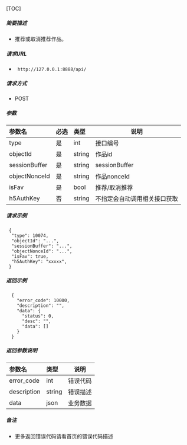 

[TOC]
    
##### 简要描述

- 推荐或取消推荐作品。

##### 请求URL
- ` http://127.0.0.1:8888/api/`
  
##### 请求方式
- POST 

##### 参数

|参数名|必选|类型|说明|
|:----    |:---|:----- |-----   |
|type |是  |int | 接口编号    |
|objectId |是  |string | 作品id|
|sessionBuffer |是  |string | sessionBuffer|
|objectNonceId |是  |string | 作品nonceId|
|isFav|是|bool|推荐/取消推荐|
|h5AuthKey |否  |string | 不指定会自动调用相关接口获取|

##### 请求示例

```
 {
  "type": 10074,
  "objectId": "...",
  "sessionBuffer": "...",
  "objectNonceId": "...",
  "isFav": true,
  "h5AuthKey": "xxxxx",
 } 
```

##### 返回示例 

``` 
  {
    "error_code": 10000,
    "description": "",
    "data": {
      "status": 0,
      "desc": "",
      "data": []
    }
  }
```

##### 返回参数说明 

|参数名|类型|说明|
|:-----  |:-----|-----                           |
|error_code |int   |错误代码  |
|description|string|错误描述|
|data|json|业务数据|

##### 备注 

- 更多返回错误代码请看首页的错误代码描述









